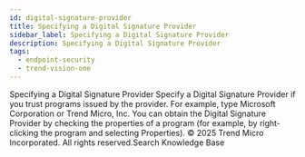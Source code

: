 ```yaml
---
id: digital-signature-provider
title: Specifying a Digital Signature Provider
sidebar_label: Specifying a Digital Signature Provider
description: Specifying a Digital Signature Provider
tags:
  - endpoint-security
  - trend-vision-one
---
```


 Specifying a Digital Signature Provider Specify a Digital Signature Provider if you trust programs issued by the provider. For example, type Microsoft Corporation or Trend Micro, Inc. You can obtain the Digital Signature Provider by checking the properties of a program (for example, by right-clicking the program and selecting Properties). © 2025 Trend Micro Incorporated. All rights reserved.Search Knowledge Base
